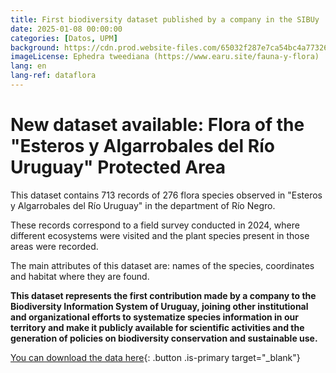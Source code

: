 ```yaml
---
title: First biodiversity dataset published by a company in the SIBUy
date: 2025-01-08 00:00:00
categories: [Datos, UPM]
background: https://cdn.prod.website-files.com/65032f287e7ca54bc4a77326/651092c86b7ad57df253461b_Mafalda_9039.jpg
imageLicense: Ephedra tweediana (https://www.earu.site/fauna-y-flora) 
lang: en
lang-ref: dataflora
---
```


# New dataset available: Flora of the "Esteros y Algarrobales del Río Uruguay" Protected Area  

This dataset contains 713 records of 276 flora species observed in "Esteros y Algarrobales del Río Uruguay" in the department of Río Negro.

These records correspond to a field survey conducted in 2024, where different ecosystems were visited and the plant species present in those areas were recorded.

The main attributes of this dataset are: names of the species, coordinates and habitat where they are found.

**This dataset represents the first contribution made by a company to the Biodiversity Information System of Uruguay, joining other institutional and organizational efforts to systematize species information in our territory and make it publicly available for scientific activities and the generation of policies on biodiversity conservation and sustainable use.**

[You can download the data here](https://www.gbif.org/dataset/3263584a-d002-4d60-9c21-60b32f6337c4){: .button .is-primary target="_blank"}
